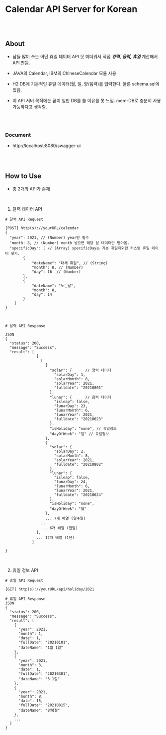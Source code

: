 # Calendar API Server for Korean

<br/>
<br/>

## About
* 남들 많이 쓰는 어떤 휴일 데이터 API 못 미더워서 직접 ***양력, 음력, 휴일*** 계산해서 API 만듬.

* JAVA의 Calendar, IBM의 ChineseCalendar 모듈 사용

* H2 DB에 기본적인 휴일 데이터(월, 일, 양/음력)를 입력한다. 물론 schema.sql에 있음.

* 이 API 서버 목적에는 굳이 일반 DB를 쓸 이유를 못 느낌. mem-DB로 충분히 사용 가능하다고 생각함.



<br/><br/>

### Document

- http://localhost:8080/swagger-ui

<br/><br/>

## How to Use
- 총 2개의 API가 존재

<br/>

1. 달력 데이터 API

```
# 달력 API Request

[POST] http(s)://yourURL/calendar 
{
  "year": 2021, // (Number) year만 필수
  "month: 8, // (Number) month 넣으면 해당 달 데이터만 받아옴.
  "specificDay": [ // (Array) specificDay는 기본 휴일제외한 커스텀 휴일 데이터 넣기.
		{
			"dateName": "대체 휴일", // (String)
			"month": 8, // (Number)
			"day": 16  // (Number)
		},
		{
			"dateName": "노는날",
			"month": 8,
			"day": 14
		}
	]
}



# 달력 API Response

JSON
{
  "status": 200,
  "message": "Success", 
  "result": [
              [
                [
                  {
                    "solar": {      // 양력 데이터
                      "solarDay": 1,
                      "solarMonth": 8,
                      "solarYear": 2021,
                      "fulldate": "20210801"
                    },
                    "lunar": {      // 음력 데이터
                      "isleap": false,
                      "lunarDay": 23,
                      "lunarMonth": 6,
                      "lunarYear": 2021,
                      "fulldate": "20210623"
                    },
                    "isHoliday": "none", // 휴일정보
                    "dayOfWeek": "일" // 요일정보
                  },
                  {
                    "solar": {
                      "solarDay": 2,
                      "solarMonth": 8,
                      "solarYear": 2021,
                      "fulldate": "20210802"
                    },
                    "lunar": {
                      "isleap": false,
                      "lunarDay": 24,
                      "lunarMonth": 6,
                      "lunarYear": 2021,
                      "fulldate": "20210624"
                    },
                    "isHoliday": "none",
                    "dayOfWeek": "월"
                  },
                  ... 7개 배열 (일주일)
                ],
                ... 6개 배열 (한달)
              ], 
              ... 12개 배열 (1년)
            ]

}
```

<br/>

2. 휴일 정보 API 

```
# 휴일 API Request

[GET] http(s)://yourURL/api/holiday/2021

# 휴일 API Response
JSON
{
  "status": 200,
  "message": "Success", 
  "result": [
    {
      "year": 2021,
      "month": 1,
      "date": 1,
      "fullDate": "20210101",
      "dateName": "1월 1일"
    },
    {
      "year": 2021,
      "month": 3,
      "date": 1,
      "fullDate": "20210301",
      "dateName": "3·1절"
    },
    {
      "year": 2021,
      "month": 8,
      "date": 15,
      "fullDate": "20210815",
      "dateName": "광복절"
    },
    ...
  ]
}
```
